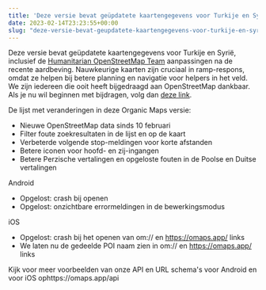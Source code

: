 ```yaml
---
title: 'Deze versie bevat geüpdatete kaartengegevens voor Turkije en Syrië, inclusief de Humanitarian OpenStreetMap Team aanpassingen na de recente aardbeving'
date: 2023-02-14T23:23:55+00:00
slug: "deze-versie-bevat-geupdatete-kaartengegevens-voor-turkije-en-syrie-inclusief-de-humanitarian-openstreetmap-teamhttpswwwhotosmorg-aanpassingen-na-de-recente-aardbeving"
---
```


Deze versie bevat geüpdatete kaartengegevens voor Turkije en Syrië, inclusief de [Humanitarian OpenStreetMap Team](https://www.hotosm.org/) aanpassingen na de recente aardbeving. Nauwkeurige kaarten zijn cruciaal in ramp-respons, omdat ze helpen bij betere planning en navigatie voor helpers in het veld. We zijn iedereen die ooit heeft bijgedraagd aan OpenStreetMap dankbaar. Als je nu wil beginnen met bijdragen, volg dan [deze link](https://www.openstreetmap.org/user/Heather%20Leson/diary/400951).

De lijst met veranderingen in deze Organic Maps versie:

* Nieuwe OpenStreetMap data sinds 10 februari
* Filter foute zoekresultaten in de lijst en op de kaart
* Verbeterde volgende stop-meldingen voor korte afstanden
* Betere iconen voor hoofd- en zij-ingangen
* Betere Perzische vertalingen en opgeloste fouten in de Poolse en Duitse vertalingen

Android
* Opgelost: crash bij openen
* Opgelost: onzichtbare errormeldingen in de bewerkingsmodus

iOS
* Opgelost: crash bij het openen van om:// en https://omaps.app/ links
* We laten nu de gedeelde POI naam zien in om:// en https://omaps.app/ links

Kijk voor meer voorbeelden van onze API en URL schema's voor Android en voor iOS ophttps://omaps.app/api
